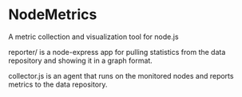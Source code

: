 NodeMetrics
===========

A metric collection and visualization tool for node.js

reporter/ is a node-express app for pulling statistics from the data repository and showing it in a graph format.

collector.js is an agent that runs on the monitored nodes and reports metrics to the data repository.
